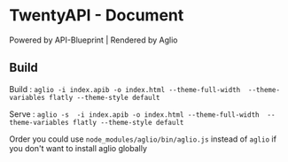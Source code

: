 TwentyAPI - Document
====================
Powered by API-Blueprint | Rendered by Aglio

## Build 
Build : `aglio -i index.apib -o index.html --theme-full-width  --theme-variables flatly --theme-style default`

Serve : `aglio -s  -i index.apib -o index.html --theme-full-width  --theme-variables flatly --theme-style default`

Order you could use `node_modules/aglio/bin/aglio.js` instead of `aglio` if you don't want to install aglio globally
